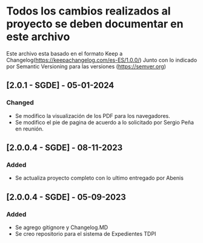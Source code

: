 # Todos los cambios realizados al proyecto se deben documentar en este archivo

Este archivo esta basado en el formato Keep a Changelog(https://keepachangelog.com/es-ES/1.0.0/)
Junto con lo indicado por Semantic Versioning para las versiones (https://semver.org)

## [2.0.1 - SGDE] - 05-01-2024

### Changed

- Se modifico la visualización de los PDF para los navegadores.
- Se modifico el pie de pagina de acuerdo a lo solicitado por Sergio Peña en reunión.

## [2.0.0.4 - SGDE] - 08-11-2023

### Added

- Se actualiza proyecto completo con lo ultimo entregado por Abenis

## [2.0.0.4 - SGDE] - 05-09-2023

### Added

- Se agrego gitignore y Changelog.MD
- Se creo repositorio para el sistema de Expedientes TDPI

